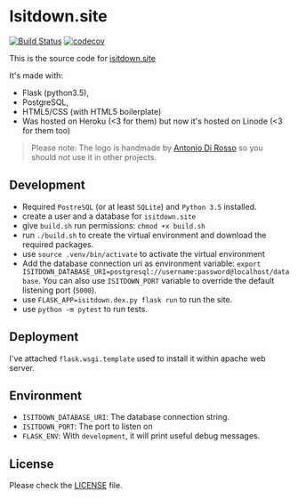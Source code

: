 # Isitdown.site
[![Build Status](https://travis-ci.org/FedericoPonzi/Isitdown.site.svg?branch=master)](https://travis-ci.org/FedericoPonzi/Isitdown.site)
[![codecov](https://codecov.io/gh/FedericoPonzi/Isitdown.site/branch/master/graph/badge.svg)](https://codecov.io/gh/FedericoPonzi/Isitdown.site)

This is the source code for [isitdown.site](http://isitdown.site)

It's made with: 
 * Flask (python3.5), 
 * PostgreSQL, 
 * HTML5/CSS (with HTML5 boilerplate)
 * Was hosted on Heroku (<3 for them) but now it's hosted on Linode (<3 for 
    them too)

> Please note: The logo is handmade by
[Antonio Di Rosso](https://www.behance.net/nano88) so you should *not* use it in other projects.

## Development
 * Required `PostreSQL` (or at least `SQLite`) and `Python 3.5` installed.
 * create a user and a database for `isitdown.site`
 * give `build.sh` run permissions: `chmod +x build.sh`
 * run `./build.sh` to create the virtual environment and download the required packages.
 * use `source .venv/bin/activate` to activate the virtual environment
 * Add the database connection uri as environment variable: `export ISITDOWN_DATABASE_URI=postgresql://username:password@localhost/database`. You can also use `ISITDOWN_PORT` variable to override the default listening port (`5000`).
 * use `FLASK_APP=isitdown.dex.py flask run` to run the site.
 * use `python -m pytest` to run tests.

## Deployment
I've attached `flask.wsgi.template` used to install it within apache web server.

## Environment
 * `ISITDOWN_DATABASE_URI`: The database connection string.
 * `ISITDOWN_PORT`: The port to listen on
 * `FLASK_ENV`: With `development`, it will print useful debug messages.

## License
Please check the [LICENSE](LICENSE) file.

